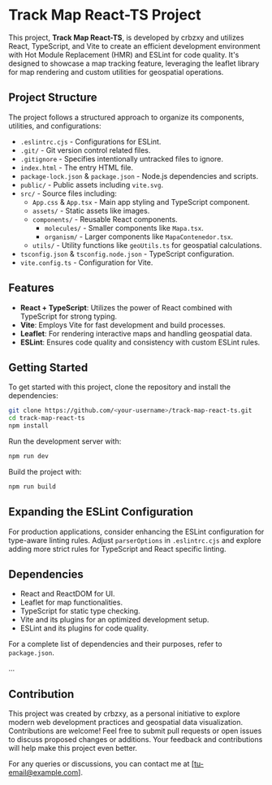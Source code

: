 # Track Map React-TS Project

This project, **Track Map React-TS**, is developed by crbzxy and utilizes React, TypeScript, and Vite to create an efficient development environment with Hot Module Replacement (HMR) and ESLint for code quality. It's designed to showcase a map tracking feature, leveraging the leaflet library for map rendering and custom utilities for geospatial operations.

## Project Structure

The project follows a structured approach to organize its components, utilities, and configurations:

- `.eslintrc.cjs` - Configurations for ESLint.
- `.git/` - Git version control related files.
- `.gitignore` - Specifies intentionally untracked files to ignore.
- `index.html` - The entry HTML file.
- `package-lock.json` & `package.json` - Node.js dependencies and scripts.
- `public/` - Public assets including `vite.svg`.
- `src/` - Source files including:
  - `App.css` & `App.tsx` - Main app styling and TypeScript component.
  - `assets/` - Static assets like images.
  - `components/` - Reusable React components.
    - `molecules/` - Smaller components like `Mapa.tsx`.
    - `organism/` - Larger components like `MapaContenedor.tsx`.
  - `utils/` - Utility functions like `geoUtils.ts` for geospatial calculations.
- `tsconfig.json` & `tsconfig.node.json` - TypeScript configuration.
- `vite.config.ts` - Configuration for Vite.

## Features

- **React + TypeScript**: Utilizes the power of React combined with TypeScript for strong typing.
- **Vite**: Employs Vite for fast development and build processes.
- **Leaflet**: For rendering interactive maps and handling geospatial data.
- **ESLint**: Ensures code quality and consistency with custom ESLint rules.

## Getting Started

To get started with this project, clone the repository and install the dependencies:

```bash
git clone https://github.com/<your-username>/track-map-react-ts.git
cd track-map-react-ts
npm install
```

Run the development server with:

```bash
npm run dev
```

Build the project with:

```bash
npm run build
```

## Expanding the ESLint Configuration

For production applications, consider enhancing the ESLint configuration for type-aware linting rules. Adjust `parserOptions` in `.eslintrc.cjs` and explore adding more strict rules for TypeScript and React specific linting.

## Dependencies

- React and ReactDOM for UI.
- Leaflet for map functionalities.
- TypeScript for static type checking.
- Vite and its plugins for an optimized development setup.
- ESLint and its plugins for code quality.

For a complete list of dependencies and their purposes, refer to `package.json`.


...

## Contribution

This project was created by crbzxy, as a personal initiative to explore modern web development practices and geospatial data visualization. Contributions are welcome! Feel free to submit pull requests or open issues to discuss proposed changes or additions. Your feedback and contributions will help make this project even better.

For any queries or discussions, you can contact me at [tu-email@example.com].

